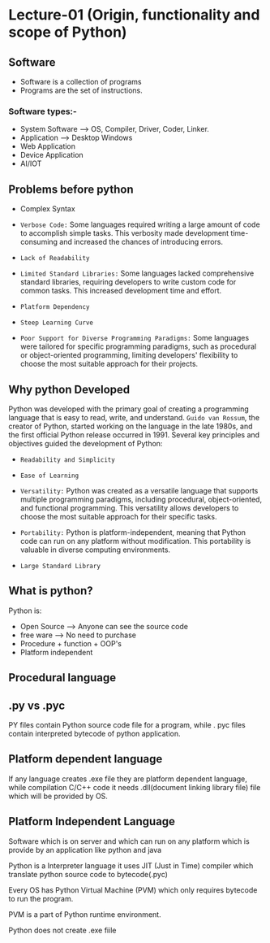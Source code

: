 # Lecture-01 (Origin, functionality and scope of Python)

## Software

* Software is a collection of programs
* Programs are the set of instructions.

### Software types:-

* System Software --> OS, Compiler, Driver, Coder, Linker.
* Application --> Desktop Windows
* Web Application
* Device Application
* AI/IOT

## Problems before python

* Complex Syntax

* `Verbose Code:` Some languages required writing a large amount of code to accomplish simple tasks. This verbosity made development time-consuming and increased the chances of introducing errors.

* `Lack of Readability`

* `Limited Standard Libraries:` Some languages lacked comprehensive standard libraries, requiring developers to write custom code for common tasks. This increased development time and effort.

* `Platform Dependency`

* `Steep Learning Curve`

* `Poor Support for Diverse Programming Paradigms:` Some languages were tailored for specific programming paradigms, such as procedural or object-oriented programming, limiting developers' flexibility to choose the most suitable approach for their projects.

## Why python Developed
Python was developed with the primary goal of creating a programming language that is easy to read, write, and understand. `Guido van Rossum`, the creator of Python, started working on the language in the late 1980s, and the first official Python release occurred in 1991. Several key principles and objectives guided the development of Python:

* `Readability and Simplicity`

* `Ease of Learning`

* `Versatility:` Python was created as a versatile language that supports multiple programming paradigms, including procedural, object-oriented, and functional programming. This versatility allows developers to choose the most suitable approach for their specific tasks.

* `Portability:` Python is platform-independent, meaning that Python code can run on any platform without modification. This portability is valuable in diverse computing environments.

* `Large Standard Library`









<!-- ......................................to be continued -->

## What is python?

Python is:

* Open Source --> Anyone can see the source code
* free ware --> No need to purchase
* Procedure + function + OOP's
* Platform independent

## Procedural language

## .py vs .pyc

PY files contain Python source code file for a program, while . pyc files contain interpreted bytecode of python application.

## Platform dependent language

If any language creates .exe file they are platform dependent language, while compilation C/C++ code it needs .dll(document linking library file) file which will be provided by OS.

## Platform Independent Language

Software which is on server and which can run on any platform which is provide by an application like python and java  

Python is a Interpreter language it uses JIT (Just in Time) compiler which translate python source code to bytecode(.pyc)

Every OS has Python Virtual Machine (PVM) which only requires bytecode to run the program.  

PVM is a part of Python runtime environment.  

Python does not create .exe fiile
